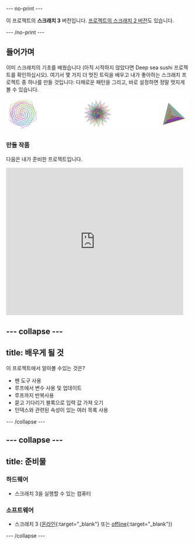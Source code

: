 --- no-print ---

이 프로젝트의 **스크래치 3** 버전입니다. [프로젝트의 스크래치 2 버전](https://projects.raspberrypi.org/ko-KR/projects/cd-intermediate-scratch-sushi-scratch2)도 있습니다.

--- /no-print ---

## 들어가며

이미 스크래치의 기초를 배웠습니다 (아직 시작하지 않았다면 Deep sea sushi 프로젝트를 확인하십시오). 여기서 몇 가지 더 멋진 트릭을 배우고 내가 좋아하는 스크래치 프로젝트 중 하나를 만들 것입니다: 다채로운 패턴을 그리고, 바로 설정하면 정말 멋지게 볼 수 있습니다.

![](images/pen1.png)

### 만들 작품

다음은 내가 준비한 프로젝트입니다.

<div class="scratch-preview">
  <iframe allowtransparency="true" width="485" height="402" src="https://scratch.mit.edu/projects/embed/205355399/?autostart=false" frameborder="0"></iframe>
</div>

--- collapse ---
---
title: 배우게 될 것
---

이 프로젝트에서 알아볼 수있는 것은?

+ 펜 도구 사용
+ 루프에서 변수 사용 및 업데이트
+ 루프까지 반복사용
+ 묻고 기다리기 블록으로 입력 값 가져 오기
+ 인덱스와 관련된 속성이 있는 여러 목록 사용

--- /collapse ---

--- collapse ---
---
title: 준비물
---

### 하드웨어

+ 스크래치 3을 실행할 수 있는 컴퓨터

### 소프트웨어

+ 스크래치 3 ([온라인](https://scratch.mit.edu/projects/editor/){:target="_blank"} 또는 [offline](https://scratch.mit.edu/download/){:target="_blank"})

--- /collapse ---